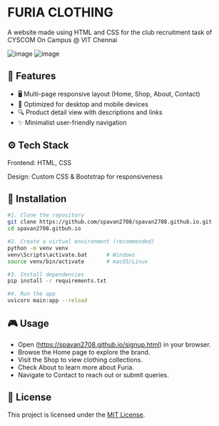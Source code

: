 # FURIA CLOTHING

A website made using HTML and CSS for the club recruitment task of CYSCOM On Campus @ VIT Chennai

![image](https://img.shields.io/badge/HTML5-E34F26?style=for-the-badge&logo=html5&logoColor=white)
![image](https://img.shields.io/badge/CSS3-1572B6?style=for-the-badge&logo=css3&logoColor=white)


## 📌 Features

- 🖥️ Multi-page responsive layout (Home, Shop, About, Contact)
- 📱 Optimized for desktop and mobile devices
- 🔍 Product detail view with descriptions and links
- ✨ Minimalist user-friendly navigation

## ⚙️ Tech Stack
Frontend: HTML, CSS

Design: Custom CSS & Bootstrap for responsiveness

## 🚀 Installation
```bash
#1. Clone the repository
git clone https://github.com/spavan2708/spavan2708.github.io.git
cd spavan2708.gitbuh.io

#2. Create a virtual environment (recommended)
python -m venv venv
venv\Scripts\activate.bat      # Windows
source venv/bin/activate       # macOS/Linux

#3. Install dependencies
pip install -r requirements.txt

#4. Run the app
uvicorn main:app --reload
```
## 🎮 Usage

- Open (https://spavan2708.github.io/signup.html) in your browser.
- Browse the Home page to explore the brand.
- Visit the Shop to view clothing collections.
- Check About to learn more about Furia.
- Navigate to Contact to reach out or submit queries.

## 📜 License
This project is licensed under the [MIT License](./LICENSE).

